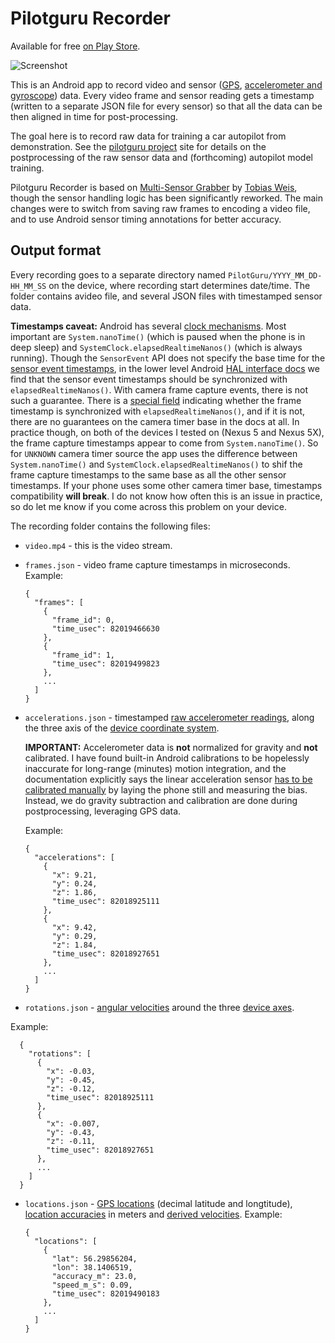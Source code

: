 # Pilotguru Recorder

Available for free [on Play Store](https://play.google.com/store/apps/details?id=ru.pilotguru.recorder).

![Screenshot](https://raw.githubusercontent.com/waiwnf/pilotguru/master/mobile/android/img/readme/pilotguru-screenshot.png)

This is an Android app to record video and sensor ([GPS](https://developer.android.com/guide/topics/location/strategies.html), [accelerometer and gyroscope](https://developer.android.com/guide/topics/sensors/sensors_motion.html)) data. Every video frame and sensor reading gets a timestamp (written to a separate JSON file for every sensor) so that all the data can be then aligned in time for post-processing.

The goal here is to record raw data for training a car autopilot from demonstration. See the [pilotguru project](https://github.com/waiwnf/pilotguru) site for details on the postprocessing of the raw sensor data and (forthcoming) autopilot model training.

Pilotguru Recorder is based on [Multi-Sensor Grabber](https://github.com/TobiasWeis/android-multisensorgrabber-2) by [Tobias Weis](http://www.ccc.cs.uni-frankfurt.de/people/tobias-weis/), though the sensor handling logic has been significantly reworked. The main changes were to switch from saving raw frames to encoding a video file, and to use Android sensor timing annotations for better accuracy.

## Output format

Every recording goes to a separate directory named `PilotGuru/YYYY_MM_DD-HH_MM_SS` on the device, where recording start determines date/time. The folder contains avideo file, and several JSON files with timestamped sensor data.

**Timestamps caveat:** Android has several [clock mechanisms](https://developer.android.com/reference/android/os/SystemClock.html). Most important are `System.nanoTime()` (which is paused when the phone is in deep sleep) and `SystemClock.elapsedRealtimeNanos()` (which is always running). Though the `SensorEvent` API does not specify the base time for the [sensor event timestamps](https://developer.android.com/reference/android/hardware/SensorEvent.html#timestamp), in the lower level Android [HAL interface docs](https://source.android.com/devices/sensors/hal-interface#sensors_event_t) we find that the sensor event timestamps should be synchronized with `elapsedRealtimeNanos()`. With camera frame capture events, there is not such a guarantee. There is a [special field](https://developer.android.com/reference/android/hardware/camera2/CaptureResult.html#SENSOR_TIMESTAMP) indicating whether the frame timestamp is synchronized with `elapsedRealtimeNanos()`, and if it is not, there are no guarantees on the camera timer base in the docs at all. In practice though, on both of the devices I tested on (Nexus 5 and Nexus 5X), the frame capture timestamps appear to come from `System.nanoTime()`. So for `UNKNOWN` camera timer source the app uses the difference between `System.nanoTime()` and `SystemClock.elapsedRealtimeNanos()` to shif the frame capture timestamps to the same base as all the other sensor timestamps. If your phone uses some other camera timer base, timestamps compatibility **will break**. I do not know how often this is an issue in practice, so do let me know if you come across this problem on your device.

The recording folder contains the following files:

* `video.mp4` - this is the video stream.
* `frames.json` - video frame capture timestamps in microseconds. Example:

      {
        "frames": [
          {
            "frame_id": 0,
            "time_usec": 82019466630
          },
          {
            "frame_id": 1,
            "time_usec": 82019499823
          },
          ...
        ]
      }


* `accelerations.json` - timestamped [raw accelerometer readings](https://developer.android.com/guide/topics/sensors/sensors_motion.html#sensors-motion-accel), along the three axis of the [device coordinate system](https://developer.android.com/guide/topics/sensors/sensors_overview.html#sensors-coords).

  **IMPORTANT:** Accelerometer data is **not** normalized for gravity and **not** calibrated. I have found built-in Android calibrations to be hopelessly inaccurate for long-range (minutes) motion integration, and the documentation explicitly says the linear acceleration sensor [has to be calibrated manually](https://developer.android.com/guide/topics/sensors/sensors_motion.html#sensors-motion-linear) by laying the phone still and measuring the bias. Instead, we do gravity subtraction and calibration are done during postprocessing, leveraging GPS data.
  
  Example:

      {
        "accelerations": [
          {
            "x": 9.21,
            "y": 0.24,
            "z": 1.86,
            "time_usec": 82018925111
          },
          {
            "x": 9.42,
            "y": 0.29,
            "z": 1.84,
            "time_usec": 82018927651
          },
          ...
        ]
      }

* `rotations.json` - [angular velocities](https://developer.android.com/guide/topics/sensors/sensors_motion.html#sensors-motion-gyro) around the three [device axes]((https://developer.android.com/guide/topics/sensors/sensors_motion.html#sensors-motion-accel)). 

Example:

      {
        "rotations": [
          {
            "x": -0.03,
            "y": -0.45,
            "z": -0.12,
            "time_usec": 82018925111
          },
          {
            "x": -0.007,
            "y": -0.43,
            "z": -0.11,
            "time_usec": 82018927651
          },
          ...
        ]
      }

* `locations.json` - [GPS locations](https://developer.android.com/guide/topics/location/strategies.html#Updates) (decimal latitude and longtitude), [location accuracies](https://developer.android.com/reference/android/location/Location.html#getAccuracy) in meters and [derived velocities](https://developer.android.com/reference/android/location/Location.html#getSpeed()). Example:

      {
        "locations": [
          {
            "lat": 56.29856204,
            "lon": 38.1406519,
            "accuracy_m": 23.0,
            "speed_m_s": 0.09,
            "time_usec": 82019490183
          },
          ...
        ]
      }
